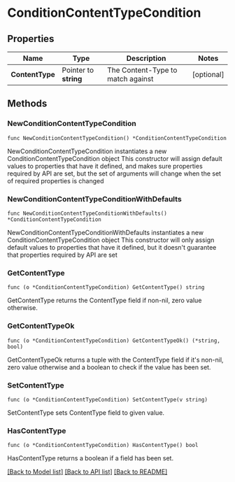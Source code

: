 # ConditionContentTypeCondition

## Properties

Name | Type | Description | Notes
------------ | ------------- | ------------- | -------------
**ContentType** | Pointer to **string** | The Content-Type to match against | [optional] 

## Methods

### NewConditionContentTypeCondition

`func NewConditionContentTypeCondition() *ConditionContentTypeCondition`

NewConditionContentTypeCondition instantiates a new ConditionContentTypeCondition object
This constructor will assign default values to properties that have it defined,
and makes sure properties required by API are set, but the set of arguments
will change when the set of required properties is changed

### NewConditionContentTypeConditionWithDefaults

`func NewConditionContentTypeConditionWithDefaults() *ConditionContentTypeCondition`

NewConditionContentTypeConditionWithDefaults instantiates a new ConditionContentTypeCondition object
This constructor will only assign default values to properties that have it defined,
but it doesn't guarantee that properties required by API are set

### GetContentType

`func (o *ConditionContentTypeCondition) GetContentType() string`

GetContentType returns the ContentType field if non-nil, zero value otherwise.

### GetContentTypeOk

`func (o *ConditionContentTypeCondition) GetContentTypeOk() (*string, bool)`

GetContentTypeOk returns a tuple with the ContentType field if it's non-nil, zero value otherwise
and a boolean to check if the value has been set.

### SetContentType

`func (o *ConditionContentTypeCondition) SetContentType(v string)`

SetContentType sets ContentType field to given value.

### HasContentType

`func (o *ConditionContentTypeCondition) HasContentType() bool`

HasContentType returns a boolean if a field has been set.


[[Back to Model list]](../README.md#documentation-for-models) [[Back to API list]](../README.md#documentation-for-api-endpoints) [[Back to README]](../README.md)


